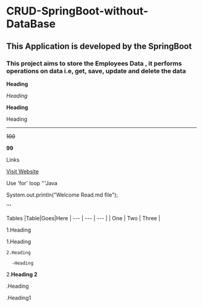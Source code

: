 

# CRUD-SpringBoot-without-DataBase

## This Application is developed by the SpringBoot

### This project aims to store the Employees Data , it performs operations on data i.e, get, save, update and delete the data


**Heading**

*Heading*

__Heading__

Heading

____________

~~100~~

**99**

Links

[Visit Website](https://google.com)

Use 'for' loop
'''Java

 System.out.println("Welcome Read.md file");

'''

Tables
|Table|Goes|Here
| --- | --- | --- |
| One | Two | Three |


1.Heading

  1.Heading

    2.Heading

      -Heading


2.**Heading 2**

  .Heading

  .Heading1
